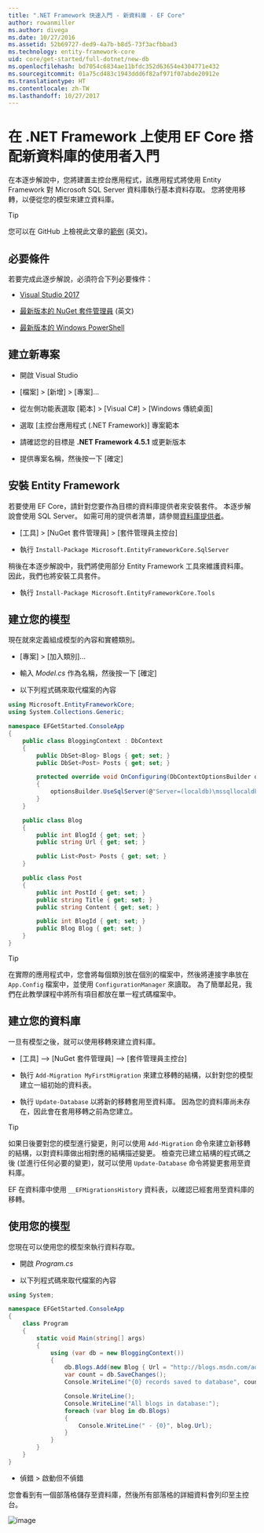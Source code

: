 ```yaml
---
title: ".NET Framework 快速入門 - 新資料庫 - EF Core"
author: rowanmiller
ms.author: divega
ms.date: 10/27/2016
ms.assetid: 52b69727-ded9-4a7b-b8d5-73f3acfbbad3
ms.technology: entity-framework-core
uid: core/get-started/full-dotnet/new-db
ms.openlocfilehash: bd7054c6834ae11bfdc352d63654e4304771e432
ms.sourcegitcommit: 01a75cd483c1943ddd6f82af971f07abde20912e
ms.translationtype: HT
ms.contentlocale: zh-TW
ms.lasthandoff: 10/27/2017
---
```

# <a name="getting-started-with-ef-core-on-net-framework-with-a-new-database"></a>在 .NET Framework 上使用 EF Core 搭配新資料庫的使用者入門

在本逐步解說中，您將建置主控台應用程式，該應用程式將使用 Entity Framework 對 Microsoft SQL Server 資料庫執行基本資料存取。 您將使用移轉，以便從您的模型來建立資料庫。

> [!TIP]  
> 您可以在 GitHub 上檢視此文章的[範例](https://github.com/aspnet/EntityFramework.Docs/tree/master/samples/core/GetStarted/FullNet/ConsoleApp.NewDb) \(英文\)。

## <a name="prerequisites"></a>必要條件

若要完成此逐步解說，必須符合下列必要條件：

* [Visual Studio 2017](https://www.visualstudio.com/downloads/)

* [最新版本的 NuGet 套件管理員](https://dist.nuget.org/index.html) \(英文\)

* [最新版本的 Windows PowerShell](https://docs.microsoft.com/powershell/scripting/setup/installing-windows-powershell)

## <a name="create-a-new-project"></a>建立新專案

* 開啟 Visual Studio

* [檔案] > [新增] > [專案]...

* 從左側功能表選取 [範本] > [Visual C#] > [Windows 傳統桌面]

* 選取 [主控台應用程式 (.NET Framework)] 專案範本

* 請確認您的目標是 **.NET Framework 4.5.1** 或更新版本

* 提供專案名稱，然後按一下 [確定]

## <a name="install-entity-framework"></a>安裝 Entity Framework

若要使用 EF Core，請針對您要作為目標的資料庫提供者來安裝套件。 本逐步解說會使用 SQL Server。 如需可用的提供者清單，請參閱[資料庫提供者](../../providers/index.md)。

* [工具] > [NuGet 套件管理員] > [套件管理員主控台]

* 執行 `Install-Package Microsoft.EntityFrameworkCore.SqlServer`

稍後在本逐步解說中，我們將使用部分 Entity Framework 工具來維護資料庫。 因此，我們也將安裝工具套件。

* 執行 `Install-Package Microsoft.EntityFrameworkCore.Tools`

## <a name="create-your-model"></a>建立您的模型

現在就來定義組成模型的內容和實體類別。

* [專案] > [加入類別]...

* 輸入 *Model.cs* 作為名稱，然後按一下 [確定]

* 以下列程式碼來取代檔案的內容

<!-- [!code-csharp[Main](samples/core/GetStarted/FullNet/ConsoleApp.NewDb/Model.cs)] -->
``` csharp
using Microsoft.EntityFrameworkCore;
using System.Collections.Generic;

namespace EFGetStarted.ConsoleApp
{
    public class BloggingContext : DbContext
    {
        public DbSet<Blog> Blogs { get; set; }
        public DbSet<Post> Posts { get; set; }

        protected override void OnConfiguring(DbContextOptionsBuilder optionsBuilder)
        {
            optionsBuilder.UseSqlServer(@"Server=(localdb)\mssqllocaldb;Database=EFGetStarted.ConsoleApp.NewDb;Trusted_Connection=True;");
        }
    }

    public class Blog
    {
        public int BlogId { get; set; }
        public string Url { get; set; }

        public List<Post> Posts { get; set; }
    }

    public class Post
    {
        public int PostId { get; set; }
        public string Title { get; set; }
        public string Content { get; set; }

        public int BlogId { get; set; }
        public Blog Blog { get; set; }
    }
}
```

> [!TIP]  
> 在實際的應用程式中，您會將每個類別放在個別的檔案中，然後將連接字串放在 `App.Config` 檔案中，並使用 `ConfigurationManager` 來讀取。 為了簡單起見，我們在此教學課程中將所有項目都放在單一程式碼檔案中。

## <a name="create-your-database"></a>建立您的資料庫

一旦有模型之後，就可以使用移轉來建立資料庫。

* [工具] –> [NuGet 套件管理員] –> [套件管理員主控台]

* 執行 `Add-Migration MyFirstMigration` 來建立移轉的結構，以針對您的模型建立一組初始的資料表。

* 執行 `Update-Database` 以將新的移轉套用至資料庫。 因為您的資料庫尚未存在，因此會在套用移轉之前為您建立。

> [!TIP]  
> 如果日後要對您的模型進行變更，則可以使用 `Add-Migration` 命令來建立新移轉的結構，以對資料庫做出相對應的結構描述變更。 檢查完已建立結構的程式碼之後 (並進行任何必要的變更)，就可以使用 `Update-Database` 命令將變更套用至資料庫。
>
>EF 在資料庫中使用 `__EFMigrationsHistory` 資料表，以確認已經套用至資料庫的移轉。

## <a name="use-your-model"></a>使用您的模型

您現在可以使用您的模型來執行資料存取。

* 開啟 *Program.cs*

* 以下列程式碼來取代檔案的內容

<!-- [!code-csharp[Main](samples/core/GetStarted/FullNet/ConsoleApp.NewDb/Program.cs)] -->
``` csharp
using System;

namespace EFGetStarted.ConsoleApp
{
    class Program
    {
        static void Main(string[] args)
        {
            using (var db = new BloggingContext())
            {
                db.Blogs.Add(new Blog { Url = "http://blogs.msdn.com/adonet" });
                var count = db.SaveChanges();
                Console.WriteLine("{0} records saved to database", count);

                Console.WriteLine();
                Console.WriteLine("All blogs in database:");
                foreach (var blog in db.Blogs)
                {
                    Console.WriteLine(" - {0}", blog.Url);
                }
            }
        }
    }
}
```

* 偵錯 > 啟動但不偵錯

您會看到有一個部落格儲存至資料庫，然後所有部落格的詳細資料會列印至主控台。

![image](_static/output-new-db.png)
